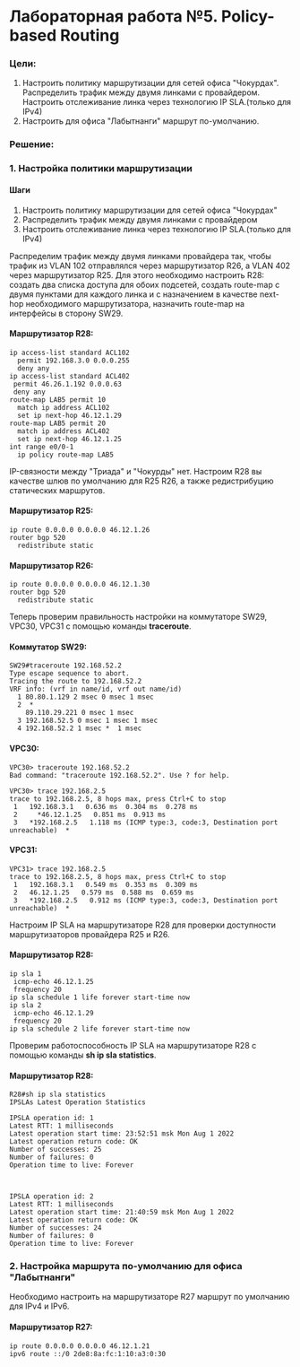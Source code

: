 # Лабораторная работа №5. Policy-based Routing
### Цели:
1. Настроить политику маршрутизации для сетей офиса "Чокурдах". Распределить трафик между двумя линками с провайдером. Настроить отслеживание линка через технологию IP SLA.(только для IPv4)
2. Настроить для офиса "Лабытнанги" маршрут по-умолчанию.


### Решение:
### 1. Настройка политики маршрутизации
#### Шаги
1. Настроить политику маршрутизации для сетей офиса "Чокурдах"
2. Распределить трафик между двумя линками с провайдером
3. Настроить отслеживание линка через технологию IP SLA.(только для IPv4)

Распределим трафик между двумя линками провайдера так, чтобы трафик из VLAN 102 отправлялся через маршрутизатор R26, а VLAN 402 через маршрутизатор R25. Для этого необходимо настроить R28: создать два списка доступа для обоих подсетей, создать route-map с двумя пунктами для каждого линка и с назначением в качестве next-hop необходимого маршрутизатора, назначить route-map на интерфейсы в сторону SW29.

#### Маршрутизатор R28:
```
ip access-list standard ACL102
  permit 192.168.3.0 0.0.0.255
  deny any
ip access-list standard ACL402
 permit 46.26.1.192 0.0.0.63
 deny any
route-map LAB5 permit 10
  match ip address ACL102
  set ip next-hop 46.12.1.29
route-map LAB5 permit 20
  match ip address ACL402
  set ip next-hop 46.12.1.25
int range e0/0-1
  ip policy route-map LAB5
```

IP-связности между "Триада" и "Чокурды" нет. Настроим R28 вы качестве шлюв по умолчанию для R25 R26, а также редистрибуцию статических маршрутов.
#### Маршрутизатор R25:
```
ip route 0.0.0.0 0.0.0.0 46.12.1.26
router bgp 520
  redistribute static
```

#### Маршрутизатор R26:
```
ip route 0.0.0.0 0.0.0.0 46.12.1.30
router bgp 520
  redistribute static
```
 
Теперь проверим правильность настройки на коммутаторе SW29, VPC30, VPC31 c помощью команды **traceroute**.

#### Коммутатор SW29:
```
SW29#traceroute 192.168.52.2
Type escape sequence to abort.
Tracing the route to 192.168.52.2
VRF info: (vrf in name/id, vrf out name/id)
  1 80.80.1.129 2 msec 0 msec 1 msec
  2  * 
    89.110.29.221 0 msec 1 msec
  3 192.168.52.5 0 msec 1 msec 1 msec
  4 192.168.52.2 1 msec *  1 msec
```

#### VPC30:
```
VPC30> traceroute 192.168.52.2
Bad command: "traceroute 192.168.52.2". Use ? for help.

VPC30> trace 192.168.2.5     
trace to 192.168.2.5, 8 hops max, press Ctrl+C to stop
 1   192.168.3.1   0.636 ms  0.304 ms  0.278 ms
 2     *46.12.1.25   0.851 ms  0.913 ms
 3   *192.168.2.5   1.118 ms (ICMP type:3, code:3, Destination port unreachable)  *
```

#### VPC31:
```
VPC31> trace 192.168.2.5
trace to 192.168.2.5, 8 hops max, press Ctrl+C to stop
 1   192.168.3.1   0.549 ms  0.353 ms  0.309 ms
 2   46.12.1.25   0.579 ms  0.588 ms  0.659 ms
 3   *192.168.2.5   0.912 ms (ICMP type:3, code:3, Destination port unreachable)  *
```

Настроим IP SLA на маршрутизаторе R28 для проверки доступности маршрутизаторов провайдера R25 и R26.

#### Маршрутизатор R28:
```
ip sla 1
 icmp-echo 46.12.1.25
 frequency 20
ip sla schedule 1 life forever start-time now
ip sla 2
 icmp-echo 46.12.1.29
 frequency 20
ip sla schedule 2 life forever start-time now
```

Проверим работоспособность IP SLA на маршрутизаторе R28 c помощью команды **sh ip sla statistics**.
#### Маршрутизатор R28:
```
R28#sh ip sla statistics 
IPSLAs Latest Operation Statistics

IPSLA operation id: 1
Latest RTT: 1 milliseconds
Latest operation start time: 23:52:51 msk Mon Aug 1 2022
Latest operation return code: OK
Number of successes: 25
Number of failures: 0
Operation time to live: Forever



IPSLA operation id: 2
Latest RTT: 1 milliseconds
Latest operation start time: 21:40:59 msk Mon Aug 1 2022
Latest operation return code: OK
Number of successes: 24
Number of failures: 0
Operation time to live: Forever
```

### 2. Настройка маршрута по-умолчанию для офиса "Лабытнанги" 

Необходимо настроить на маршрутизаторе R27 маршрут по умолчанию для IPv4 и IPv6.
#### Маршрутизатор R27:
```
ip route 0.0.0.0 0.0.0.0 46.12.1.21
ipv6 route ::/0 2de8:8a:fc:1:10:a3:0:30
```

